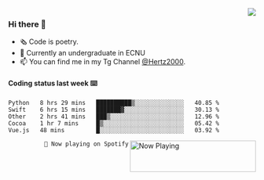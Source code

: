 <img  align="right" src="https://github-readme-stats.vercel.app/api?username=BillChen2K&show_icons=true&count_private=true&hide_title=true">

### Hi there 👋

- 🗞 Code is poetry.
- 🌱 Currently an undergraduate in ECNU
- 📫 You can find me in my Tg Channel [@Hertz2000](https://t.me/Hertz2000).

#### Coding status last week ⌨️

<!--START_SECTION:waka-->
```text
Python   8 hrs 29 mins   ██████████▒░░░░░░░░░░░░░░   40.85 % 
Swift    6 hrs 15 mins   ███████▓░░░░░░░░░░░░░░░░░   30.13 % 
Other    2 hrs 41 mins   ███▒░░░░░░░░░░░░░░░░░░░░░   12.96 % 
Cocoa    1 hr 7 mins     █▒░░░░░░░░░░░░░░░░░░░░░░░   05.42 % 
Vue.js   48 mins         █░░░░░░░░░░░░░░░░░░░░░░░░   03.92 % 
```
<!--END_SECTION:waka-->


<div>
<a href="https://spotify-now-playing.billchen2k.vercel.app/now-playing?open">
   <img align="right" src="https://spotify-now-playing.billchen2k.vercel.app/now-playing" width="256" height="64" alt="Now Playing">
</a>
</div>

<div>
<p align="right"><code>🎵 Now playing on Spotify</code></p>
</div>

<!--
**BillChen2K/BillChen2K** is a ✨ _special_ ✨ repository because its `README.md` (this file) appears on your GitHub profile.

Here are some ideas to get you started:

- 🔭 I’m currently working on ...
- 🌱 I’m currently learning ...
- 👯 I’m looking to collaborate on ...
- 🤔 I’m looking for help with ...
- 💬 Ask me about ...
- 📫 How to reach me: ...
- 😄 Pronouns: ...
- ⚡ Fun fact: ...
-->
